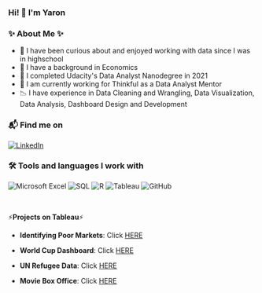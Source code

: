 ### Hi! 👋 I'm Yaron


### ✨ About Me ✨ 


- 🔭 I have been curious about and enjoyed working with data since I was in highschool
- 🌱 I have a background in Economics
- 👯 I completed Udacity's Data Analyst Nanodegree in 2021 
- 🤔 I am currently working for Thinkful as a Data Analyst Mentor 
- 📉 I have experience in Data Cleaning and Wrangling, Data Visualization, Data Analysis, Dashboard Design and Development



### 📬 Find me on
[![LinkedIn](https://img.shields.io/badge/LinkedIn-0077B5?style=for-the-badge&logo=linkedin&logoColor=white)](https://www.linkedin.com/in/yaronshamash/) 

### 🛠️ Tools and languages I work with
![Microsoft Excel](https://img.shields.io/badge/Microsoft_Excel-217346?style=for-the-badge&logo=microsoft-excel&logoColor=white)  ![SQL](https://img.shields.io/badge/SQL-316192?style=for-the-badge&logo=postgresql&logoColor=white)  ![R](https://img.shields.io/badge/Python-276DC3?style=for-the-badge&logo=r&logoColor=white) ![Tableau](	https://img.shields.io/badge/Tableau-E97627?style=for-the-badge&logo=Tableau&logoColor=white)  ![GitHub](	https://img.shields.io/badge/GitHub-100000?style=for-the-badge&logo=github&logoColor=white)  



<p>&nbsp;</p>
 
 ⚡**Projects on Tableau**⚡
 
 - **Identifying Poor Markets**: Click [HERE](https://public.tableau.com/app/profile/yaron6843/viz/Identifying_sales_laggards/Story1)
 
 - **World Cup Dashboard**: Click [HERE](https://public.tableau.com/app/profile/yaron6843/viz/WorldCupDashboard_16292349126170/Dashboard2)
 
 - **UN Refugee Data**: Click [HERE](https://public.tableau.com/app/profile/yaron6843/viz/Un_refugee/Dashboard1)
 
 - **Movie Box Office**: Click [HERE](https://public.tableau.com/app/profile/yaron6843/viz/movietxsales/Dashboard1)
 
 
 <p>&nbsp;</p>
 
